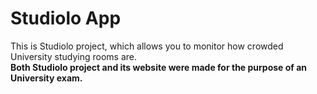 # Studiolo App

This is Studiolo project, which allows you to monitor how crowded University studying rooms are.  
**Both Studiolo project and its website were made for the purpose of an University exam.**